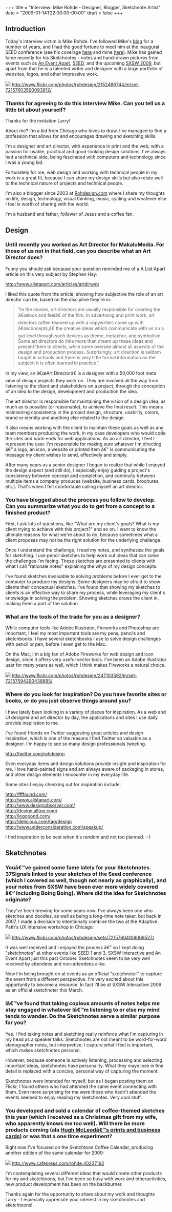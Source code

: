 +++
title = "Interview: Mike Rohde - Designer, Blogger, Sketchnote Artist"
date = "2009-01-14T22:00:00-00:00"
draft = false
+++

Introduction
------------

Today's interview victim is Mike Rohde. I've followed Mike's
[blog](http://rohdesign.com) for a number of years, and I had the good
fortune to meet him at the inaugural SEED conference (see his coverage
[here](http://www.rohdesign.com/weblog/archives/002389.html) and mine
[here](http://larrywright.me/blog/articles/167-seed-conference-recap)).
Mike has gained fame recently for his Sketchnotes - notes and hand-drawn
pictures from events such as [An Event Apart](http://aneventapart.com),
[SEED](http://seedconference.com), and the upcoming [SXSW
2009](http://sxsw.com/), but apart from that he is a talented writer and
designer with a large portfolio of websites, logos, and other impressive
work.

![](>http://farm3.static.flickr.com/2120/2152486744_52e9977298_o.jpg):http://www.flickr.com/photos/rohdesign/2152486744/in/set-72157603590093912/

### Thanks for agreeing to do this interview Mike. Can you tell us a little bit about yourself?

Thanks for the invitation Larry!

About me? I'm a kid from Chicago who loves to draw. I've managed to find
a profession that allows for and encourages drawing and sketching
skills.

I'm a designer and art director, with experience in print and the web,
with a passion for usable, practical and good-looking design solutions.
I've always had a technical side, being fascinated with computers and
technology since I was a young kid.

Fortunately for me, web design and working with technical people in my
work is a great fit, because I can share my design skills but also
relate well to the technical nature of projects and technical people.

I'm also a blogger since 2003 at
[Rohdesign.com](http://www.rohdesign.com) where I share my thoughts on
life, design, technology, visual thinking, music, cycling and whatever
else I feel is worth of sharing with the world.

I'm a husband and father, follower of Jesus and a coffee fan.

Design
------

### Until recently you worked as Art Director for MakaluMedia. For those of us not in that field, can you describe what an Art Director does?

Funny you should ask because your question reminded me of a A List Apart
article on this very subject by Stephen Hay:

<http://www.alistapart.com/articles/artdirweb>

I liked this quote from the article, showing how subjective the role of
an art director can be, based on the discipline they're in:

> "In the movies, art directors are usually responsible for creating the
> â€œlook and feelâ€ of the film. In advertising and print work, art
> directors (often teamed up with a copywriter) come up with
> â€œconcepts,â€ the creative ideas which communicate with us on a gut
> level through such devices as theme, metaphor, and symbolism. Some art
> directors do little more than dream up these ideas and present them to
> clients, while some oversee almost all aspects of the design and
> production process. Surprisingly, art direction is seldom taught in
> schools and there is very little formal information on the subject; it
> is often learned in practice."

In my view, an â€œArt Directorâ€ is a designer with a 50,000 foot meta
view of design projects they work on. They are involved all the way from
listening to the client and stakeholders on a project, through the
conception of an idea to the design, development and production the
idea.

The art director is responsible for maintaining the vision of a design
idea, as much as is possible (or reasonable), to achieve the final
result. This means maintaining consistency in the project design,
structure, usability, colors, brand or identity and anything else
related to the design.

It also means working with the client to maintain these goals as well as
any team members producing the work, in my case developers who would
code the sites and back-ends for web applications. As an art director, I
feel I represent the user. I'm responsible for making sure whatever I'm
directing â€” a logo, an icon, a website or printed item â€” is
communicating the message my client wishes to send, effectively and
simply.

After many years as a senior designer I began to realize that while I
enjoyed the design aspect (and still do), I especially enjoy guiding a
project's consistency between concept and completion, and continuity
between multiple items a company produces (website, business cards,
brochures, etc.). That's when I felt comfortable calling myself an art
director.

### You have blogged about the process you follow to develop. Can you summarize what you do to get from a concept to a finished product?

First, I ask lots of questions, like "What are my client's goals? What
is my client trying to achieve with this project?" and so on. I want to
know the ultimate reasons for what we're about to do, because sometimes
what a client proposes may not be the right solution for the underlying
challenge.

Once I understand the challenge, I read my notes, and synthesize the
goals for sketching. I use pencil sketches to help work out ideas that
can solve the challenges I'm facing. These sketches are presented to
clients with what I call "rationale notes" explaining the whys of my
design concepts.

I've found sketches invaluable to solving problems before I ever get to
the computer to produce my designs. Some designers may be afraid to show
clients their conceptual sketches. I've found that showing my sketches
to clients is an effective way to share my process, while leveraging my
client's knowledge in solving the problem. Showing sketches draws the
client in, making them a part of the solution

### What are the tools of the trade for you as a designer?

While computer tools like Adobe Illustrator, Fireworks and Photoshop are
important, I feel my most important tools are my pens, pencils and
sketchbooks. I have several sketchbooks I use to solve design challenges
with pencil or pen, before I even get to the Mac.

On the Mac, I'm a big fan of Adobe Fireworks for web design and icon
design, since it offers very useful vector tools. I've been an Adobe
Illustrator user for many years as well, which I think makes Fireworks a
natural choice.

![](http://farm1.static.flickr.com/94/247103592_86c010345e.jpg):http://www.flickr.com/photos/rohdesign/247103592/in/set-72157594290438895/

### Where do you look for inspiration? Do you have favorite sites or books, or do you just observe things around you?

I have lately been looking in a variety of places for inspiration. As a
web and UI designer and art director by day, the applications and sites
I use daily provide inspiration to me.

I've found friends on Twitter suggesting great articles and design
inspiration, which is one of the reasons I find Twitter so valuable as a
designer. I'm happy to see so many design professionals tweeting.

<http://twitter.com/rohdesign>

Even everyday items and design solutions provide insight and inspiration
for me. I love hand-painted signs and am always aware of packaging in
stores, and other design elements I encounter in my everyday life.

Some sites I enjoy checking out for inspiration include:

<http://ffffound.com/>\
<http://www.alistapart.com/>\
<http://www.designobserver.com/>\
<http://design.alltop.com/>\
<http://logopond.com/>\
<http://delicious.com/tag/design>\
<http://www.underconsideration.com/speakup/>

I find inspiration to be best when it's random and not too planned. :-)

Sketchnotes
-----------

### Youâ€™ve gained some fame lately for your Sketchnotes. 37Signals linked to your sketches of the Seed conference (which I covered as well, though not nearly as graphically), and your notes from SXSW have been ever more widely covered â€“ including Boing Boing). Where did the idea for Sketchnotes originate?

They've been brewing for some years now. I've always been one who
sketches and doodles, as well as being a long-time note taker, but back
in 2007, I made a decision to intentionally combine the two at the
Adaptive Path's UX Intensive workshop in Chicago:

![](>http://farm3.static.flickr.com/2055/2331935834_7c8183989b.jpg):http://www.flickr.com/photos/rohdesign/sets/72157604109069527/

It was well received and I enjoyed the process â€” so I kept doing
"sketchnotes" at other events like SEED 1 and 3, SXSW Interactive and An
Event Apart just this past October. Sketchnotes seem to be very well
received by attendees and non-attendees alike.

Now I'm being brought on at events as an official "sketchnoter" to
capture the event from a different perspective. I'm very excited about
this opportunity to become a resource. In fact I'll be at SXSW
Interactive 2009 as an official sketchnoter this March.

### Iâ€™ve found that taking copious amounts of notes helps me stay engaged in whatever Iâ€™m listening to or else my mind tends to wander. Do the Sketchnotes serve a similar purpose for you?

Yes. I find taking notes and sketching really reinforce what I'm
capturing in my head as a speaker talks. Sketchnotes are not meant to be
word-for-word stenographer notes, but interpretive. I capture what I
feel is important, which makes sketchnotes personal.

However, because someone is actively listening, processing and selecting
important ideas, sketchnotes have personality. What they maye lose in
fine detail is replaced with a concise, personal way of capturing the
moment.

Sketchnotes were intended for myself, but as I began posting them on
Flickr, I found others who had attended the same event connecting with
them. Even more surprising for me were those who hadn't attended the
events seemed to enjoy reading my sketchnotes. Very cool stuff.

### You developed and sold a calendar of coffee-themed sketches this year (which I received as a Christmas gift from my wife, who apparently knows me too well). Will there be more products coming (ala [Hugh McLeodâ€™s prints and business cards](http://gapingvoid.com)) or was that a one time experiment?

Right now I've focused on the Sketchtoon Coffee Calendar, producing
another edition of the same calendar for 2009:

![](http://farm4.static.flickr.com/3072/3002004296_8e1c455d4e_m.jpg):http://www.cafepress.com/rohde.40227192

I'm contemplating several different ideas that would create other
products for my and sketchtoons, but I've been so busy with work and
otheractivities, new product development has been on the backburner.

Thanks again for the opportunity to share about my work and thoughts
Larry - I especially appreciate your interest in my sketchnotes and
sketchtoons!

